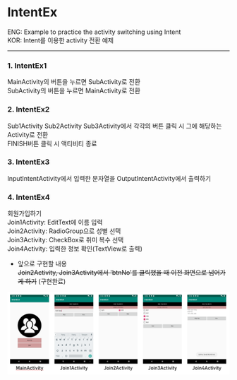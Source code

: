 # IntentEx
ENG: Example to practice the activity switching using Intent  
KOR: Intent를 이용한 activity 전환 예제 

<hr/>

### 1. IntentEx1
MainActivity의 버튼을 누르면 SubActivity로 전환  
SubActivity의 버튼을 누르면 MainActivity로 전환  
  
### 2. IntentEx2 
Sub1Activity Sub2Activity Sub3Activity에서 각각의 버튼 클릭 시 그에 해당하는 Activity로 전환  
FINISH버튼 클릭 시 액티비티 종료  
  
### 3. IntentEx3
InputIntentActivity에서 입력한 문자열을 OutputIntentActivity에서 출력하기
  
### 4. IntentEx4
회원가입하기  
Join1Activity: EditText에 이름 입력  
Join2Activity: RadioGroup으로 성별 선택  
Join3Activity: CheckBox로 취미 복수 선택  
Join4Activity: 입력한 정보 확인(TextView로 출력)  
  
+ 앞으로 구현할 내용  
<del>Join2Activity, Join3Activity에서 'btnNo'를 클릭했을 때 이전 화면으로 넘어가게 하기</del> (구현완료)  

![IntentEx4 Screenshots](./ScreenShots/IntentEx4.PNG)

